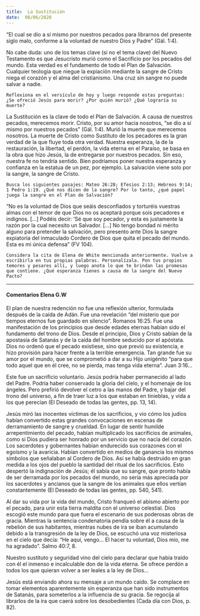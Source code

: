 ```yaml
---
title:  La Sustitución
date:  08/06/2020
---
```


“El cual se dio a sí mismo por nuestros pecados para librarnos del presente siglo malo, conforme a la voluntad de nuestro Dios y Padre” (Gál. 1:4).

No cabe duda: uno de los temas clave (si no el tema clave) del Nuevo Testamento es que Jesucristo murió como el Sacrificio por los pecados del mundo. Esta verdad es el fundamento de todo el Plan de Salvación. Cualquier teología que niegue la expiación mediante la sangre de Cristo niega el corazón y el alma del cristianismo. Una cruz sin sangre no puede salvar a nadie.

`Reflexiona en el versículo de hoy y luego responde estas preguntas: ¿Se ofreció Jesús para morir? ¿Por quién murió? ¿Qué lograría su muerte?`

La Sustitución es la clave de todo el Plan de Salvación. A causa de nuestros pecados, merecemos morir. Cristo, por su amor hacia nosotros, “se dio a sí mismo por nuestros pecados” (Gál. 1:4). Murió la muerte que merecemos nosotros. La muerte de Cristo como Sustituto de los pecadores es la gran verdad de la que fluye toda otra verdad. Nuestra esperanza, la de la restauración, la libertad, el perdón, la vida eterna en el Paraíso, se basa en la obra que hizo Jesús, la de entregarse por nuestros pecados. Sin eso, nuestra fe no tendría sentido. Bien podríamos poner nuestra esperanza y confianza en la estatua de un pez, por ejemplo. La salvación viene solo por la sangre, la sangre de Cristo.

`Busca los siguientes pasajes: Mateo 26:28; Efesios 2:13; Hebreos 9:14; 1 Pedro 1:19. ¿Qué nos dicen de la sangre? Por lo tanto, ¿qué papel juega la sangre en el Plan de Salvación?`

“No es la voluntad de Dios que seáis desconfiados y torturéis vuestras almas con el temor de que Dios no os aceptará porque sois pecadores e indignos. [...] Podéis decir: ‘Sé que soy pecador, y esta es justamente la razón por la cual necesito un Salvador. [...] No tengo bondad ni mérito alguno para pretender la salvación, pero presento ante Dios la sangre expiatoria del inmaculado Cordero de Dios que quita el pecado del mundo. Esta es mi única defensa” (FV 104).

`Considera la cita de Elena de White mencionada anteriormente. Vuelve a escribirla en tus propias palabras. Personalízala. Pon tus propios temores y pesares allí, y luego anota lo que te brindan las promesas que contiene. ¿Qué esperanza tienes a causa de la sangre del Nuevo Pacto?`

---

#### Comentarios Elena G.W

El plan de nuestra redención no fue una reflexión ulterior, formulada después de la caída de Adán. Fue una revelación “del misterio que por tiempos eternos fue guardado en silencio”. Romanos 16:25. Fue una manifestación de los principios que desde edades eternas habían sido el fundamento del trono de Dios. Desde el principio, Dios y Cristo sabían de la apostasía de Satanás y de la caída del hombre seducido por el apóstata. Dios no ordenó que el pecado existiese, sino que previó su existencia, e hizo provisión para hacer frente a la terrible emergencia. Tan grande fue su amor por el mundo, que se comprometió a dar a su Hijo unigénito “para que todo aquel que en él cree, no se pierda, mas tenga vida eterna”. Juan 3:16…

Este fue un sacrificio voluntario. Jesús podría haber permanecido al lado del Padre. Podría haber conservado la gloria del cielo, y el homenaje de los ángeles. Pero prefirió devolver el cetro a las manos del Padre, y bajar del trono del universo, a fin de traer luz a los que estaban en tinieblas, y vida a los que perecían (El Deseado de todas las gentes, pp. 13, 14).

Jesús miró las inocentes víctimas de los sacrificios, y vio cómo los judíos habían convertido estas grandes convocaciones en escenas de derramamiento de sangre y crueldad. En lugar de sentir humilde arrepentimiento del pecado, habían multiplicado los sacrificios de animales, como si Dios pudiera ser honrado por un servicio que no nacía del corazón. Los sacerdotes y gobernantes habían endurecido sus corazones con el egoísmo y la avaricia. Habían convertido en medios de ganancia los mismos símbolos que señalaban al Cordero de Dios. Así se había destruido en gran medida a los ojos del pueblo la santidad del ritual de los sacrificios. Esto despertó la indignación de Jesús; él sabía que su sangre, que pronto había de ser derramada por los pecados del mundo, no sería más apreciada por los sacerdotes y ancianos que la sangre de los animales que ellos vertían constantemente (El Deseado de todas las gentes, pp. 540, 541).

Al dar su vida por la vida del mundo, Cristo franqueó el abismo abierto por el pecado, para unir esta tierra maldita con el universo celestial. Dios escogió este mundo para que fuera el escenario de sus poderosas obras de gracia. Mientras la sentencia condenatoria pendía sobre él a causa de la rebelión de sus habitantes, mientras nubes de ira se iban acumulando debido a la transgresión de la ley de Dios, se escuchó una voz misteriosa en el cielo que decía: “He aquí, vengo… El hacer tu voluntad, Dios mío, me ha agradado”. Salmo 40:7, 8.

Nuestro sustituto y seguridad vino del cielo para declarar que había traído con él el inmenso e incalculable don de la vida eterna. Se ofrece perdón a todos los que quieran volver a ser leales a la ley de Dios…

Jesús está enviando ahora su mensaje a un mundo caído. Se complace en tomar elementos aparentemente sin esperanza que han sido instrumentos de Satanás, para someterlos a la influencia de su gracia. Se regocija al librarlos de la ira que caerá sobre los desobedientes (Cada día con Dios, p. 82).